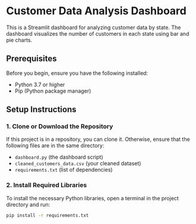 # Customer Data Analysis Dashboard

This is a Streamlit dashboard for analyzing customer data by state. The dashboard visualizes the number of customers in each state using bar and pie charts.

## Prerequisites

Before you begin, ensure you have the following installed:

- Python 3.7 or higher
- Pip (Python package manager)

## Setup Instructions

### 1. Clone or Download the Repository

If this project is in a repository, you can clone it. Otherwise, ensure that the following files are in the same directory:

- `dashboard.py` (the dashboard script)
- `cleaned_customers_data.csv` (your cleaned dataset)
- `requirements.txt` (list of dependencies)

### 2. Install Required Libraries

To install the necessary Python libraries, open a terminal in the project directory and run:

```bash
pip install -r requirements.txt

